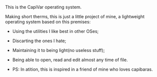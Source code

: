 This is the CapiVar operating system.

Making short therms, this is just a little project of mine, a lightweight operating system based on this premises:
-   Using the utilities I like best in other OSes;
-   Discarting the ones I hate;
-   Maintaining it to being light(no useless stuff);
-   Being able to open, read and edit almost any time of file.

-   PS: In atition, this is inspired in a friend of mine who loves capibaras.